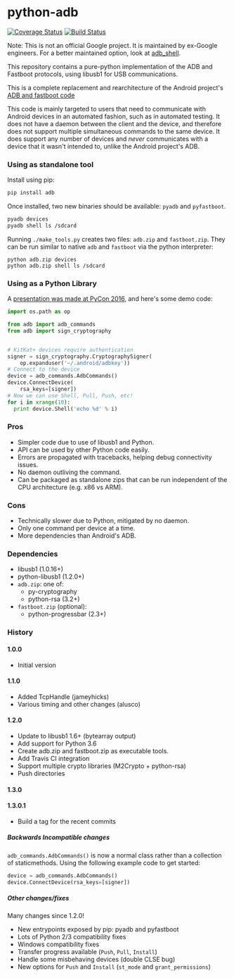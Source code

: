python-adb
==========
[![Coverage Status][coverage_img]][coverage_link]
[![Build Status][build_img]][build_link]

Note: This is not an official Google project. It is maintained by ex-Google engineers. For a better maintained option, look at [adb_shell](https://github.com/JeffLIrion/adb_shell).

This repository contains a pure-python implementation of the ADB and Fastboot
protocols, using libusb1 for USB communications.

This is a complete replacement and rearchitecture of the Android project's [ADB
and fastboot code](https://github.com/android/platform_system_core/tree/master/adb)

This code is mainly targeted to users that need to communicate with Android
devices in an automated fashion, such as in automated testing. It does not have
a daemon between the client and the device, and therefore does not support
multiple simultaneous commands to the same device. It does support any number of
devices and _never_ communicates with a device that it wasn't intended to,
unlike the Android project's ADB.


### Using as standalone tool

Install using pip:

```sh
pip install adb
```

Once installed, two new binaries should be available: `pyadb` and `pyfastboot`.

```sh
pyadb devices
pyadb shell ls /sdcard
```

Running `./make_tools.py` creates two files: `adb.zip` and `fastboot.zip`. They
can be run similar to native `adb` and `fastboot` via the python interpreter:

    python adb.zip devices
    python adb.zip shell ls /sdcard

### Using as a Python Library

A [presentation was made at PyCon 2016][pycon_preso], and here's some demo code:

```python
import os.path as op

from adb import adb_commands
from adb import sign_cryptography


# KitKat+ devices require authentication
signer = sign_cryptography.CryptographySigner(
    op.expanduser('~/.android/adbkey'))
# Connect to the device
device = adb_commands.AdbCommands()
device.ConnectDevice(
    rsa_keys=[signer])
# Now we can use Shell, Pull, Push, etc!
for i in xrange(10):
  print device.Shell('echo %d' % i)
```

### Pros

  * Simpler code due to use of libusb1 and Python.
  * API can be used by other Python code easily.
  * Errors are propagated with tracebacks, helping debug connectivity issues.
  * No daemon outliving the command.
  * Can be packaged as standalone zips that can be run independent of the CPU
    architecture (e.g. x86 vs ARM).


### Cons

  * Technically slower due to Python, mitigated by no daemon.
  * Only one command per device at a time.
  * More dependencies than Android's ADB.


### Dependencies

  * libusb1 (1.0.16+)
  * python-libusb1 (1.2.0+)
  * `adb.zip`: one of:
    * py-cryptography
    * python-rsa (3.2+)
  * `fastboot.zip` (optional):
    * python-progressbar (2.3+)

### History

#### 1.0.0

 * Initial version

#### 1.1.0

 * Added TcpHandle (jameyhicks)
 * Various timing and other changes (alusco)

#### 1.2.0

 * Update to libusb1 1.6+ (bytearray output)
 * Add support for Python 3.6
 * Create adb.zip and fastboot.zip as executable tools.
 * Add Travis CI integration
 * Support multiple crypto libraries (M2Crypto + python-rsa)
 * Push directories

#### 1.3.0

#### 1.3.0.1
 * Build a tag for the recent commits

##### Backwards Incompatible changes
`adb_commands.AdbCommands()` is now a normal class rather than a collection of staticmethods. Using the following example code to get started:
```py
device = adb_commands.AdbCommands()
device.ConnectDevice(rsa_keys=[signer])
```

##### Other changes/fixes
Many changes since 1.2.0!

* New entrypoints exposed by pip: pyadb and pyfastboot
* Lots of Python 2/3 compatibility fixes
* Windows compatibility fixes
* Transfer progress available (`Push`, `Pull`, `Install`)
* Handle some misbehaving devices (double CLSE bug)
* New options for `Push` and `Install` (`st_mode` and `grant_permissions`)


[coverage_img]: https://coveralls.io/repos/github/google/python-adb/badge.svg?branch=master
[coverage_link]: https://coveralls.io/github/google/python-adb?branch=master
[build_img]: https://travis-ci.org/google/python-adb.svg?branch=master
[build_link]: https://travis-ci.org/google/python-adb
[pycon_preso]: https://docs.google.com/presentation/d/1bv8pmm8TZp4aFxoq2ohA-ms_a3BWci7D3tYvVGIm8T0/pub?start=false&loop=false&delayms=10000
